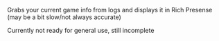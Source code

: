 Grabs your current game info from logs and displays it in Rich Presense (may be a bit slow/not always accurate)

Currently not ready for general use, still incomplete
